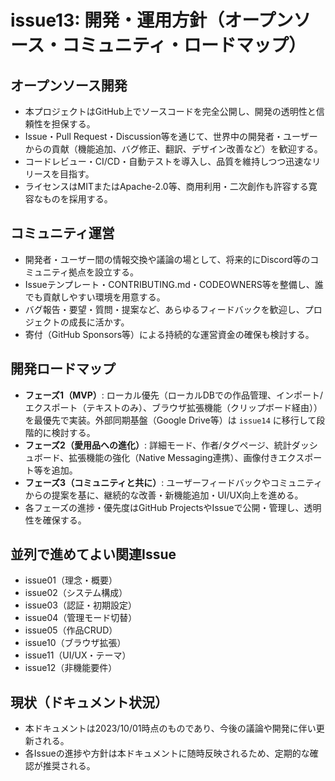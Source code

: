 # issue13: 開発・運用方針（オープンソース・コミュニティ・ロードマップ）

## オープンソース開発
- 本プロジェクトはGitHub上でソースコードを完全公開し、開発の透明性と信頼性を担保する。
- Issue・Pull Request・Discussion等を通じて、世界中の開発者・ユーザーからの貢献（機能追加、バグ修正、翻訳、デザイン改善など）を歓迎する。
- コードレビュー・CI/CD・自動テストを導入し、品質を維持しつつ迅速なリリースを目指す。
- ライセンスはMITまたはApache-2.0等、商用利用・二次創作も許容する寛容なものを採用する。

## コミュニティ運営
- 開発者・ユーザー間の情報交換や議論の場として、将来的にDiscord等のコミュニティ拠点を設立する。
- Issueテンプレート・CONTRIBUTING.md・CODEOWNERS等を整備し、誰でも貢献しやすい環境を用意する。
- バグ報告・要望・質問・提案など、あらゆるフィードバックを歓迎し、プロジェクトの成長に活かす。
- 寄付（GitHub Sponsors等）による持続的な運営資金の確保も検討する。

## 開発ロードマップ
- **フェーズ1（MVP）**: ローカル優先（ローカルDBでの作品管理、インポート/エクスポート（テキストのみ）、ブラウザ拡張機能（クリップボード経由））を最優先で実装。外部同期基盤（Google Drive等）は `issue14` に移行して段階的に検討する。
- **フェーズ2（愛用品への進化）**: 詳細モード、作者/タグページ、統計ダッシュボード、拡張機能の強化（Native Messaging連携）、画像付きエクスポート等を追加。
- **フェーズ3（コミュニティと共に）**: ユーザーフィードバックやコミュニティからの提案を基に、継続的な改善・新機能追加・UI/UX向上を進める。
- 各フェーズの進捗・優先度はGitHub ProjectsやIssueで公開・管理し、透明性を確保する。

## 並列で進めてよい関連Issue
- issue01（理念・概要）
- issue02（システム構成）
- issue03（認証・初期設定）
- issue04（管理モード切替）
- issue05（作品CRUD）
- issue10（ブラウザ拡張）
- issue11（UI/UX・テーマ）
- issue12（非機能要件）

## 現状（ドキュメント状況）
- 本ドキュメントは2023/10/01時点のものであり、今後の議論や開発に伴い更新される。
- 各Issueの進捗や方針は本ドキュメントに随時反映されるため、定期的な確認が推奨される。
